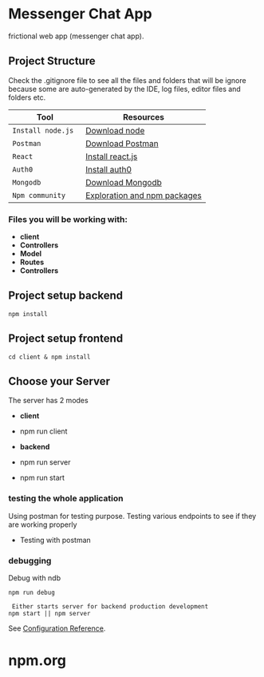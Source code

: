 # Messenger Chat App

 frictional web app (messenger chat app). 

## Project Structure
 
Check the .gitignore file to see all the files and folders that will be ignore because some are auto-generated by the IDE, log files, editor files and folders etc.


| Tool | Resources |
| --- | --- |
| `Install node.js ` | [Download node ](https://nodejs.org/en/download/) |
| `Postman ` | [Download Postman ](https://www.postman.com/downloads/) |
| `React` | [Install react.js](reactjs.org/) |
| `Auth0` | [Install auth0](https://www.auth0.com/) |
| `Mongodb  ` |  [Download Mongodb](https://www.mongodb.com/try/download/compass) |
| `Npm community` | [Exploration and npm packages](https://www.npmjs.com/) |






### Files you will be working with:

- <b>client </b> 
- <b>Controllers </b> 
- <b> Model </b>  
- <b> Routes </b> 
- <b>Controllers </b> 



## Project setup backend

```
npm install
```



## Project setup frontend

```
cd client & npm install
```



## Choose your  Server   
The server has 2 modes 

- <b> client </b> 
- npm run client 


- <b> backend </b> 
- npm run server
- npm run start


### testing the whole application
Using postman for testing purpose. Testing various endpoints to see if they are working properly
-  Testing with postman


### debugging
 Debug with ndb

```
npm run debug
```



```
 Either starts server for backend production development 
npm start || npm server
```

See [Configuration Reference](`https://www.npmjs.com/`).
# npm.org